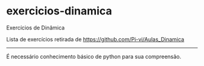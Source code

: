 # exercicios-dinamica
Exercícios de Dinâmica

Lista de exercícios retirada de https://github.com/Pi-vi/Aulas_Dinamica
<hr>
É necessário conhecimento básico de python para sua compreensão.
